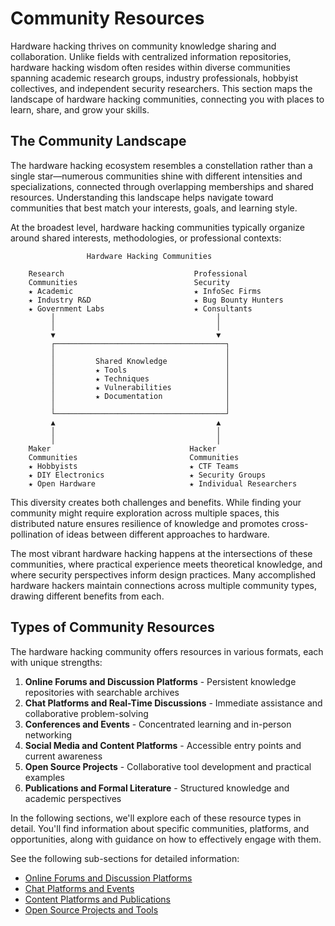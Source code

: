 # Community Resources

Hardware hacking thrives on community knowledge sharing and collaboration. Unlike fields with centralized information repositories, hardware hacking wisdom often resides within diverse communities spanning academic research groups, industry professionals, hobbyist collectives, and independent security researchers. This section maps the landscape of hardware hacking communities, connecting you with places to learn, share, and grow your skills.

## The Community Landscape

The hardware hacking ecosystem resembles a constellation rather than a single star—numerous communities shine with different intensities and specializations, connected through overlapping memberships and shared resources. Understanding this landscape helps navigate toward communities that best match your interests, goals, and learning style.

At the broadest level, hardware hacking communities typically organize around shared interests, methodologies, or professional contexts:

```
                 Hardware Hacking Communities
                 
    Research                             Professional
    Communities                          Security
    ★ Academic                           ★ InfoSec Firms
    ★ Industry R&D                       ★ Bug Bounty Hunters
    ★ Government Labs                    ★ Consultants
         │                                    │
         │                                    │
         ▼                                    ▼
         ┌──────────────────────────────────────┐
         │                                      │
         │         Shared Knowledge             │
         │         ★ Tools                      │
         │         ★ Techniques                 │
         │         ★ Vulnerabilities            │
         │         ★ Documentation              │
         │                                      │
         └──────────────────────────────────────┘
         ▲                                    ▲
         │                                    │
         │                                    │
    Maker                               Hacker
    Communities                         Communities
    ★ Hobbyists                         ★ CTF Teams
    ★ DIY Electronics                   ★ Security Groups
    ★ Open Hardware                     ★ Individual Researchers
```

This diversity creates both challenges and benefits. While finding your community might require exploration across multiple spaces, this distributed nature ensures resilience of knowledge and promotes cross-pollination of ideas between different approaches to hardware.

The most vibrant hardware hacking happens at the intersections of these communities, where practical experience meets theoretical knowledge, and where security perspectives inform design practices. Many accomplished hardware hackers maintain connections across multiple community types, drawing different benefits from each.

## Types of Community Resources

The hardware hacking community offers resources in various formats, each with unique strengths:

1. **Online Forums and Discussion Platforms** - Persistent knowledge repositories with searchable archives
2. **Chat Platforms and Real-Time Discussions** - Immediate assistance and collaborative problem-solving
3. **Conferences and Events** - Concentrated learning and in-person networking
4. **Social Media and Content Platforms** - Accessible entry points and current awareness
5. **Open Source Projects** - Collaborative tool development and practical examples
6. **Publications and Formal Literature** - Structured knowledge and academic perspectives

In the following sections, we'll explore each of these resource types in detail. You'll find information about specific communities, platforms, and opportunities, along with guidance on how to effectively engage with them.

See the following sub-sections for detailed information:
- [Online Forums and Discussion Platforms](./03a-forums-discussions.md)
- [Chat Platforms and Events](./03b-chat-events.md) 
- [Content Platforms and Publications](./03c-content-publications.md)
- [Open Source Projects and Tools](./03d-opensource-tools.md)
